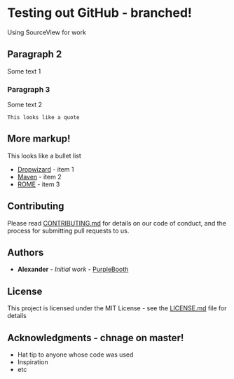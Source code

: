 # Testing out GitHub - branched!

Using SourceView for work

## Paragraph 2

Some text 1

### Paragraph 3

Some text 2

```
This looks like a quote
```

## More markup!

This looks like a bullet list

* [Dropwizard](http://www.dropwizard.io/1.0.2/docs/) - item 1
* [Maven](https://maven.apache.org/) - item 2
* [ROME](https://rometools.github.io/rome/) - item 3

## Contributing

Please read [CONTRIBUTING.md](https://gist.github.com/PurpleBooth/b24679402957c63ec426) for details on our code of conduct, and the process for submitting pull requests to us.

## Authors

* **Alexander** - *Initial work* - [PurpleBooth](https://github.com/pavlexander)

## License

This project is licensed under the MIT License - see the [LICENSE.md](LICENSE.md) file for details

## Acknowledgments - chnage on master!

* Hat tip to anyone whose code was used
* Inspiration
* etc